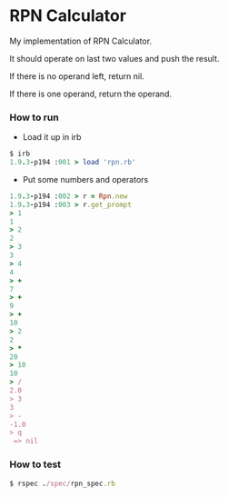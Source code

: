 RPN Calculator
==============

My implementation of RPN Calculator.

It should operate on last two values and push the result.

If there is no operand left, return nil.

If there is one operand, return the operand.

### How to run

* Load it up in irb 

```ruby
$ irb
1.9.3-p194 :001 > load 'rpn.rb'
```

* Put some numbers and operators

```ruby
1.9.3-p194 :002 > r = Rpn.new
1.9.3-p194 :003 > r.get_prompt
> 1
1
> 2
2
> 3
3
> 4
4
> +
7
> +
9
> +
10
> 2
2
> *
20
> 10
10
> /
2.0
> 3 
3
> -
-1.0
> q
 => nil 
```

### How to test

```ruby
$ rspec ./spec/rpn_spec.rb
```
